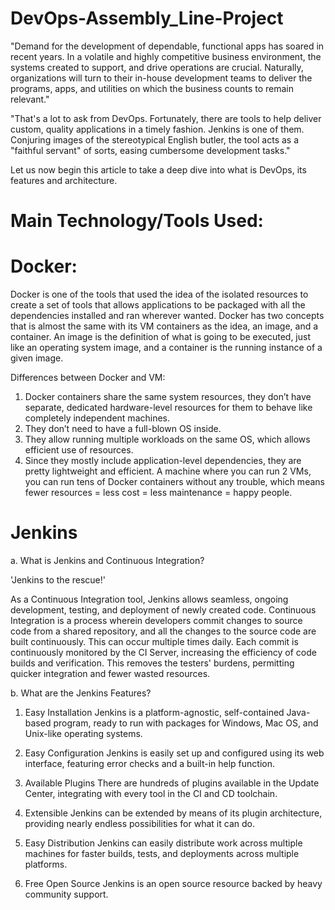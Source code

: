 # DevOps-Assembly_Line-Project



"Demand for the development of dependable, functional apps has soared in recent years. In a volatile and highly competitive business environment, the systems created to support, and drive operations are crucial. Naturally, organizations will turn to their in-house development teams to deliver the programs, apps, and utilities on which the business counts to remain relevant."

"That's a lot to ask from DevOps. Fortunately, there are tools to help deliver custom, quality applications in a timely fashion. Jenkins is one of them. Conjuring images of the stereotypical English butler, the tool acts as a "faithful servant" of sorts, easing cumbersome development tasks."

Let us now begin this article to take a deep dive into what is DevOps, its features and architecture.

# Main Technology/Tools Used:

# Docker:

Docker is one of the tools that used the idea of the isolated resources to create a set of tools that allows applications to be packaged with all the dependencies installed and ran wherever wanted. 
Docker has two concepts that is almost the same with its VM containers as the idea, an image, and a container. An image is the definition of what is going to be executed, just like an operating system image, and a container is the running instance of a given image.

Differences between Docker and VM:

1. Docker containers share the same system resources, they don’t have separate, dedicated hardware-level resources for them to behave like completely independent machines.
2. They don’t need to have a full-blown OS inside.
3. They allow running multiple workloads on the same OS, which allows efficient use of resources.
4. Since they mostly include application-level dependencies, they are pretty lightweight and efficient. A machine where you can run 2 VMs, you can run tens of Docker containers without any trouble, which means fewer resources = less cost = less maintenance = happy people.


 # Jenkins

a. What is Jenkins and Continuous Integration?

'Jenkins to the rescue!' 

As a Continuous Integration tool, Jenkins allows seamless, ongoing development, testing, and deployment of newly created code. Continuous Integration is a process wherein developers commit changes to source code from a shared repository, and all the changes to the source code are built continuously. This can occur multiple times daily. Each commit is continuously monitored by the CI Server, increasing the efficiency of code builds and verification. This removes the testers' burdens, permitting quicker integration and fewer wasted resources.

b. What are the Jenkins Features?

1. Easy Installation
Jenkins is a platform-agnostic, self-contained Java-based program, ready to run with packages for Windows, Mac OS, and Unix-like operating systems.

2. Easy Configuration
Jenkins is easily set up and configured using its web interface, featuring error checks and a built-in help function.

3. Available Plugins
There are hundreds of plugins available in the Update Center, integrating with every tool in the CI and CD toolchain.

4. Extensible
Jenkins can be extended by means of its plugin architecture, providing nearly endless possibilities for what it can do.

5. Easy Distribution
Jenkins can easily distribute work across multiple machines for faster builds, tests, and deployments across multiple platforms.

6. Free Open Source
Jenkins is an open source resource backed by heavy community support.
